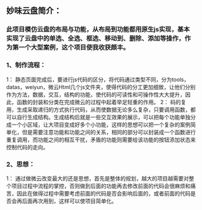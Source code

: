 ## 妙味云盘简介：
### 此项目模仿云盘的布局与功能，从布局到功能都用原生js实现，基本实现了云盘中的单选、全选、框选、移动到、删除、添加等操作，作为第一个大型案例，这个项目使我收获颇丰。
### 1、制作流程：
1： 静态页面完成后，要进行js代码的区分，将代码通过类型不同，分为tools，datas，weiyun，微云Html几个js文件夹，使得代码的分工更加细致，让他们分别作为方法，数据，交互，结构的功能，使代码的可读性和可操作性大大提升，因此，函数的封装和分类在完成微云的过程中起着举足轻重的作用。
2： 码的复用，生成采取递归的方式执行代码，从而使数据无论多么复杂，只要调用函数，都可以自行生成结构。生成结构后就是一些交互效果的展示，可以把每个功能单独分成一个小区域，让大项目变成好多个小功能，这样的思想可以把一个复杂的案例简单化，但是需要注意功能和功能之间的关系，相同的部分可以封装成一个函数进行重复调用，而功能之间的相互干扰，矛盾的功能则需要给该功能的按钮添加状态来控制代码的走向。
### 2、思想：
1： 通过做微云改变最大的还是思想，首先是整体的规划，越大的项目越需要对整个项目过程中流程的掌控，否则做到后面的功能再去修改前面的代码会很麻烦和痛苦，因此在做得过程中需要考虑前面的代码是否会影响后面的，或者前面的代码是否会再后面再次用到，这样可以使项目简单化。
